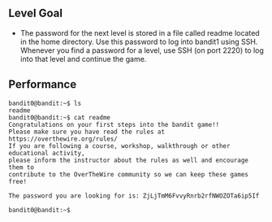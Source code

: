## Level Goal
- The password for the next level is stored in a file called readme located in the home directory. Use this password to log into bandit1 using SSH. Whenever you find a password for a level, use SSH (on port 2220) to log into that level and continue the game.

## Performance
    bandit0@bandit:~$ ls
    readme
    bandit0@bandit:~$ cat readme
    Congratulations on your first steps into the bandit game!!
    Please make sure you have read the rules at https://overthewire.org/rules/
    If you are following a course, workshop, walkthrough or other educational activity,
    please inform the instructor about the rules as well and encourage them to
    contribute to the OverTheWire community so we can keep these games free!
    
    The password you are looking for is: ZjLjTmM6FvvyRnrb2rfNWOZOTa6ip5If
    
    bandit0@bandit:~$ 
